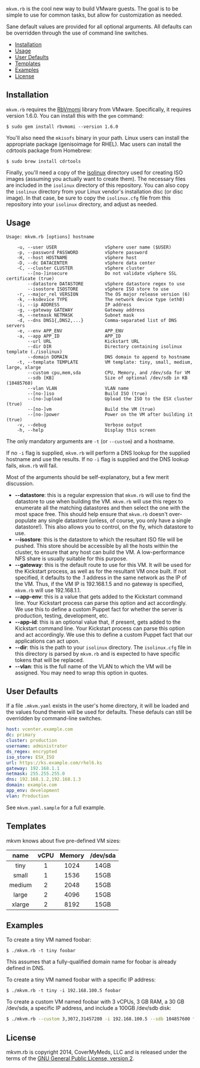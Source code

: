 `mkvm.rb` is the cool new way to build VMware guests.  The goal is to be simple to use for common tasks, but allow for customization as needed.

Sane default values are provided for all optional arguments. All defaults can be overridden through the use of command line switches.

* [Installation](#installation)
* [Usage](#usage)
* [User Defaults](#user-defaults)
* [Templates](#templates)
* [Examples](#examples)
* [License](#license)

## Installation
`mkvm.rb` requires the [RbVmomi](https://github.com/vmware/rbvmomi) library from VMware.  Specifically, it requires version 1.6.0.  You can install this with the `gem` command:

```shell
$ sudo gem install rbvmomi --version 1.6.0
```

You'll also need the `mkisofs` binary in your path.  Linux users can install the appropriate package (genisoimage for RHEL).  Mac users can install the cdrtools package from Homebrew:
```shell
$ sudo brew install cdrtools
```

Finally, you'll need a copy of the [isolinux](http://www.syslinux.org/wiki/index.php/ISOLINUX) directory used for creating ISO images (assuming you actually want to create them). The necessary files are included in the `isolinux` directory of this repository. You can also copy the `isolinux` directory from your Linux vendor's installation disc (or disc image). In that case, be sure to copy the `isolinux.cfg` file from this repository into your `isolinux` directory, and adjust as needed.

## Usage
```shell
Usage: mkvm.rb [options] hostname

    -u, --user USER                  vSphere user name ($USER)
    -p, --password PASSWORD          vSphere password
    -H, --host HOSTNAME              vSphere host
    -D, --dc DATACENTER              vSphere data center
    -C, --cluster CLUSTER            vSphere cluster
        --[no-]insecure              Do not validate vSphere SSL certificate (true)
        --datastore DATASTORE        vSphere datastore regex to use
        --isostore ISOSTORE          vSphere ISO store to use
    -r, --major_rel VERSION          The OS major release version (6)
    -k, --ksdevice TYPE              The network device type (eth0)
    -i, --ip ADDRESS                 IP address
    -g, --gateway GATEWAY            Gateway address
    -m, --netmask NETMASK            Subnet mask
    -d, --dns DNS1{,DNS2,...}        Comma-separated list of DNS servers
    -e, --env APP_ENV                APP_ENV
    -a, --app APP_ID                 APP_ID
        --url URL                    Kickstart URL
        --dir DIR                    Directory containing isolinux template (./isolinux)
        --domain DOMAIN              DNS domain to append to hostname
    -t, --template TEMPLATE          VM template: tiny, small, medium, large, xlarge
        --custom cpu,mem,sda         CPU, Memory, and /dev/sda for VM
        --sdb [KB]                   Size of optional /dev/sdb in KB (10485760)
        --vlan VLAN                  VLAN name
        --[no-]iso                   Build ISO (true)
        --[no-]upload                Upload the ISO to the ESX cluster (true)
        --[no-]vm                    Build the VM (true)
        --[no-]power                 Power on the VM after building it (true)
    -v, --debug                      Verbose output
    -h, --help                       Display this screen
```
The only mandatory arguments are `-t` (or `--custom`) and a hostname. 

If no `-i` flag is supplied, `mkvm.rb` will perform a DNS lookup for the supplied hostname and use the results.  If no `-i` flag is supplied and the DNS lookup fails, `mkvm.rb` will fail.

Most of the arguments should be self-explanatory, but a few merit discussion.

* **--datastore**: this is a regular expression that `mkvm.rb` will use to find the datastore to use when building the VM. `mkvm.rb` will use this regex to enumerate all the matching datastores and then select the one with the most space free. This should help ensure that `mkvm.rb` doesn't over-populate any single datastore (unless, of course, you only have a single datastore!).  This also allows you to control, on the fly, which datastore to use.
* **--isostore**: this is the datastore to which the resultant ISO file will be pushed. This store should be accessible by all the hosts within the cluster, to ensure that any host can build the VM.  A low-performance NFS share is usually suitable for this purpose.
* **--gateway**: this is the default route to use for this VM.  It will be used for the Kickstart process, as well as for the resultant VM once built.  If not specified, it defaults to the .1 address in the same network as the IP of the VM.  Thus, if the VM IP is 192.168.1.5 and no gateway is specified, `mkvm.rb` will use 192.168.1.1.
* **--app-env**: this is a value that gets added to the Kickstart command line. Your Kickstart process can parse this option and act accordingly. We use this to define a custom Puppet fact for whether the server is production, testing, development, etc.
* **--app-id**: this is an optional value that, if present, gets added to the Kickstart command line. Your Kickstart process can parse this option and act accordingly. We use this to define a custom Puppet fact that our applications can act upon.
* **--dir**: this is the path to your `isolinux` directory. The `isolinux.cfg` file in this directory is parsed by `mkvm.rb` and is expected to have specific tokens that will be replaced.
* **--vlan**: this is the full name of the VLAN to which the VM will be assigned. You may need to wrap this option in quotes.

## User Defaults
If a file `.mkvm.yaml` exists in the user's home directory, it will be loaded and the values found therein will be used for defaults. These defauls can still be overridden by command-line switches.

```yaml
host: vcenter.example.com
dc: primary
cluster: production
username: administrator
ds_regex: encrypted
iso_store: ESX_ISO
url: https://ks.example.com/rhel6.ks
gateway: 192.168.1.1
netmask: 255.255.255.0
dns: 192.168.1.2,192.168.1.3
domain: example.com
app_env: development
vlan: Production
```

See `mkvm.yaml.sample` for a full example.

## Templates
mkvm knows about five pre-defined VM sizes:

| name | vCPU | Memory | /dev/sda |
| :----: | :----: | :------: | :--------: |
| tiny | 1 | 1024 | 14GB |
| small | 1 | 1536 | 15GB |
| medium | 2 | 2048 | 15GB |
| large | 2 | 4096 | 15GB |
| xlarge | 2 | 8192 | 15GB |

## Examples
To create a tiny VM named foobar:
```shell
$ ./mkvm.rb -t tiny foobar
```
This assumes that a fully-qualified domain name for foobar is already defined in DNS.

To create a tiny VM named foobar with a specific IP address:
```shell
$ ./mkvm.rb -t tiny -i 192.168.100.5 foobar
```

To create a custom VM named foobar with 3 vCPUs, 3 GB RAM, a 30 GB /dev/sda, a specific IP address, and include a 100GB /dev/sdb disk:
```bash
$ ./mkvm.rb --custom 3,3072,31457280 -i 192.168.100.5 --sdb 104857600 foobar
```

## License
mkvm.rb is copyright 2014, CoverMyMeds, LLC and is released under the terms of the [GNU General Public License, version 2](http://www.gnu.org/licenses/old-licenses/gpl-2.0.txt).
